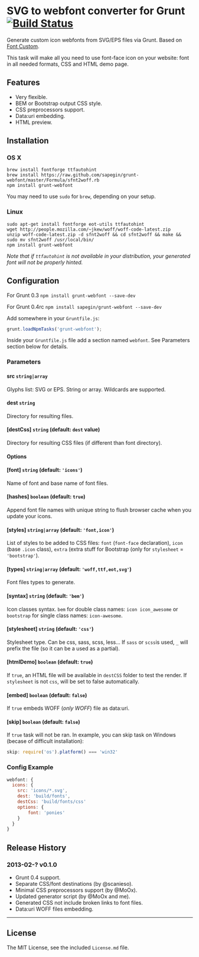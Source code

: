 # SVG to webfont converter for Grunt [![Build Status](https://travis-ci.org/sapegin/grunt-webfont.png)](https://travis-ci.org/sapegin/grunt-webfont)

Generate custom icon webfonts from SVG/EPS files via Grunt. Based on [Font Custom](http://endtwist.github.com/fontcustom/).

This task will make all you need to use font-face icon on your website: font in all needed formats, CSS and HTML demo page.

## Features

* Very flexible.
* BEM or Bootstrap output CSS style.
* CSS preprocessors support.
* Data:uri embedding.
* HTML preview.


## Installation

### OS X

```
brew install fontforge ttfautohint
brew install https://raw.github.com/sapegin/grunt-webfont/master/Formula/sfnt2woff.rb
npm install grunt-webfont
```

You may need to use `sudo` for `brew`, depending on your setup.

### Linux

```
sudo apt-get install fontforge eot-utils ttfautohint
wget http://people.mozilla.com/~jkew/woff/woff-code-latest.zip
unzip woff-code-latest.zip -d sfnt2woff && cd sfnt2woff && make && sudo mv sfnt2woff /usr/local/bin/
npm install grunt-webfont
```

*Note that if `ttfautohint` is not available in your distribution, your generated font will not be properly hinted.*


## Configuration

For Grunt 0.3
`npm install grunt-webfont --save-dev`

For Grunt 0.4rc
`npm install sapegin/grunt-webfont --save-dev`

Add somewhere in your `Gruntfile.js`:

```javascript
grunt.loadNpmTasks('grunt-webfont');
```

Inside your `Gruntfile.js` file add a section named `webfont`. See Parameters section below for details.


### Parameters

#### src `string|array`

Glyphs list: SVG or EPS. String or array. Wildcards are supported.

#### dest `string`

Directory for resulting files.

#### [destCss] `string` (default: `dest` value)

Directory for resulting CSS files (if different than font directory).

#### Options

#### [font] `string` (default: `'icons'`)

Name of font and base name of font files.

#### [hashes] `boolean` (default: `true`)

Append font file names with unique string to flush browser cache when you update your icons.

#### [styles] `string|array` (default: `'font,icon'`)

List of styles to be added to CSS files: `font` (`font-face` declaration), `icon` (base `.icon` class), `extra` (extra stuff for Bootstrap (only for `stylesheet` = `'bootstrap'`).

#### [types] `string|array` (default: `'woff,ttf,eot,svg'`)

Font files types to generate.

#### [syntax] `string` (default: `'bem'`)

Icon classes syntax. `bem` for double class names: `icon icon_awesome` or `bootstrap` for single class names: `icon-awesome`.

#### [stylesheet] `string` (default: `'css'`)

Stylesheet type. Can be css, sass, scss, less... If `sass` or `scss`is used, `_` will prefix the file (so it can be a used as a partial).

#### [htmlDemo] `boolean` (default: `true`)

If `true`, an HTML file will be available in `destCSS` folder to test the render.
If `stylesheet` is not `css`, will be set to false automatically.

#### [embed] `boolean` (default: `false`)

If `true` embeds WOFF (*only WOFF*) file as data:uri.

#### [skip] `boolean` (default: `false`)

If `true` task will not be ran. In example, you can skip task on Windows (becase of difficult installation):

``` javascript
skip: require('os').platform() === 'win32'
```


### Config Example

``` javascript
webfont: {
  icons: {
    src: 'icons/*.svg',
    dest: 'build/fonts',
    destCss: 'build/fonts/css'
    options: {
    	font: 'ponies'
    }
  }
}
```

## Release History

### 2013-02-? v0.1.0

* Grunt 0.4 support.
* Separate CSS/font destinations (by @scanieso).
* Minimal CSS preprocessors support (by @MoOx).
* Updated generator script (by @MoOx and me).
* Generated CSS not include broken links to font files.
* Data:uri WOFF files embedding.


---

## License

The MIT License, see the included `License.md` file.
